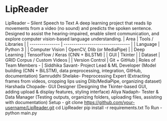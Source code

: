 # LipReader
LipReader – Silent Speech to Text
A deep learning project that reads lip movements from a video (no sound) and predicts the spoken sentence. Designed to assist the hearing-impaired, enable silent communication, and explore computer vision-based language understanding.
| Area            | Tools / Libraries                 |
| --------------- | --------------------------------- |
| Language        | Python 3                          |
| Computer Vision | OpenCV, Dlib (or MediaPipe)       |
| Deep Learning   | TensorFlow / Keras (CNN + BiLSTM) |
| GUI             | Tkinter                           |
| Dataset         | GRID Corpus / Custom Videos       |
| Version Control | Git + GitHub                      |
Roles of Team Members -                                                                |
Siddhika Savant- Project Lead & ML Developer (Model building (CNN + BiLSTM), data preprocessing, integration, GitHub, documentation)
Samruddhi Shelake- Preprocessing Expert (Extracting frames from videos, cropping lips using Dlib/MediaPipe, organizing dataset)
Harshada Chopade- GUI Designer (Designing the Tkinter-based GUI, adding upload & display features, styling interface)
Aliya Nadaph- Tester & Data Manager (Testing outputs, organizing folders, uploading files, assisting with documentation)
Setup -
git clone https://github.com/your-username/LipReader.git
cd LipReader
pip install -r requirements.txt
To Run -
python main.py
